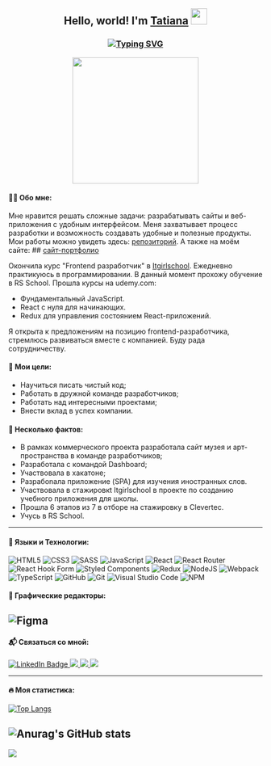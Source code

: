 <h2 align="center">
  Hello, world! I'm <a href="https://github.com/PacificaElise" target="_blank">Tatiana</a> 
  <img src="https://github.com/blackcater/blackcater/raw/main/images/Hi.gif" height="32"/></h2>
<h3 align="center">
  <a href="https://git.io/typing-svg"><img src="https://readme-typing-svg.herokuapp.com?font=Fira+Code&duration=3000&pause=3000&color=3183F7&width=435&lines=%F0%9F%9A%80Web+developer+%7C+%F0%9F%91%A9%F0%9F%8F%BB%E2%80%8D%F0%9F%92%BB+Forever+student+" alt="Typing SVG" /></a>
</h3>
<div align="center">
  <kbd align="center">
    <img src="https://media.giphy.com/media/L1R1tvI9svkIWwpVYr/giphy.gif" width="250"/>
  </kbd>
</div>


#### 👩‍💻 Обо мне:
Мне нравится решать сложные задачи: разрабатывать сайты и веб-приложения с удобным интерфейсом.
Меня захватывает процесс разработки и возможность создавать удобные и полезные продукты. Мои работы можно увидеть здесь: <a href="https://github.com/stars/PacificaElise/lists/my-stack" target="_blank">репозиторий</a>. 
А также на моём сайте: ## <a href="https://tatianaivanovaportfolio.netlify.app" target="_blank">сайт-портфолио</a>

Окончила курс "Frontend разработчик" в <a href="https://itgirlschool.com" target="_blank">Itgirlschool</a>. Ежедневно практикуюсь в программировании. В данный момент прохожу обучение в RS School. Прошла курсы на udemy.com:
- Фундаментальный JavaScript.
- React с нуля для начинающих.
- Redux для управления состоянием React-приложений.

Я открыта к предложениям на позицию frontend-разработчика, стремлюсь развиваться вместе с компанией. Буду рада сотрудничеству.

#### 🎯 Мои цели:

* Научиться писать чистый код;
* Работать в дружной команде разработчиков;
* Работать над интересными проектами;
* Внести вклад в успех компании.

#### 📔 Несколько фактов:

* В рамках коммерческого проекта разработала сайт музея и арт-пространства в команде разработчиков;
* Разработала с командой Dashboard;
* Участвовала в хакатоне;
* Разрабоnала приложение (SPA) для изучения иностранных слов.
* Участвовала в стажировкt Itgirlschool в проекте по созданию учебного приложения для школы.
* Прошла 6 этапов из 7 в отборе на стажировку в Clevertec.
* Учусь в RS School.

---

#### 🧰 Языки и Технологии:
![HTML5](https://img.shields.io/badge/html5-%23E34F26.svg?style=for-the-badge&logo=html5&logoColor=white)
![CSS3](https://img.shields.io/badge/css3-%231572B6.svg?style=for-the-badge&logo=css3&logoColor=white)
![SASS](https://img.shields.io/badge/SASS-hotpink.svg?style=for-the-badge&logo=SASS&logoColor=white)
![JavaScript](https://img.shields.io/badge/javascript-%23323330.svg?style=for-the-badge&logo=javascript&logoColor=%23F7DF1E)
![React](https://img.shields.io/badge/react-%2320232a.svg?style=for-the-badge&logo=react&logoColor=%2361DAFB)
![React Router](https://img.shields.io/badge/React_Router-CA4245?style=for-the-badge&logo=react-router&logoColor=white)
![React Hook Form](https://img.shields.io/badge/React%20Hook%20Form-%23EC5990.svg?style=for-the-badge&logo=reacthookform&logoColor=white)
![Styled Components](https://img.shields.io/badge/styled--components-DB7093?style=for-the-badge&logo=styled-components&logoColor=white)
![Redux](https://img.shields.io/badge/redux-%23593d88.svg?style=for-the-badge&logo=redux&logoColor=white)
![NodeJS](https://img.shields.io/badge/node.js-6DA55F?style=for-the-badge&logo=node.js&logoColor=white)
![Webpack](https://img.shields.io/badge/webpack-%238DD6F9.svg?style=for-the-badge&logo=webpack&logoColor=black)
![TypeScript](https://img.shields.io/badge/typescript-%23007ACC.svg?style=for-the-badge&logo=typescript&logoColor=white)
![GitHub](https://img.shields.io/badge/github-%23121011.svg?style=for-the-badge&logo=github&logoColor=white)
![Git](https://img.shields.io/badge/git-%23F05033.svg?style=for-the-badge&logo=git&logoColor=white)
![Visual Studio Code](https://img.shields.io/badge/Visual%20Studio%20Code-0078d7.svg?style=for-the-badge&logo=visual-studio-code&logoColor=white)
![NPM](https://img.shields.io/badge/NPM-%23000000.svg?style=for-the-badge&logo=npm&logoColor=white)

#### 🎨 Графические редакторы:

![Figma](https://img.shields.io/badge/figma-%23F24E1E.svg?style=for-the-badge&logo=figma&logoColor=white)
---

#### 📬 Cвязаться со мной:
<div id="badges">
  <a href="https://www.linkedin.com/in/tatiana-ivanova-85370a239/" target="_blank">
    <img src="https://img.shields.io/badge/LinkedIn-blue?style=for-the-badge&logo=linkedin&logoColor=white" alt="LinkedIn Badge"/>
  </a>
  <a href="https://slack.com/" target="_blank">
    <img src="https://img.shields.io/badge/Slack-4A154B?style=for-the-badge&logo=slack&logoColor=white"/>
  </a>
  <a href="https://mail.google.com/mail" target="_blank">
    <img src="https://img.shields.io/badge/Gmail-D14836?style=for-the-badge&logo=gmail&logoColor=white"/>
  </a>
  <a href="https://t.me/tatianaivanova87" target="_blank">
    <img src="https://img.shields.io/badge/Telegram-2CA5E0?style=for-the-badge&logo=telegram&logoColor=white"/>
  </a>
</div>  

---

#### 🔥 Моя статистика:
[![Top Langs](https://github-readme-stats.vercel.app/api/top-langs/?username=PacificaElise&layout=compact)](https://https://github.com/PacificaElise/github-readme-stats)

![Anurag's GitHub stats](https://github-readme-stats.vercel.app/api?username=PacificaElise&show_icons=true)
---

![](https://komarev.com/ghpvc/?username=PacificaElise)
